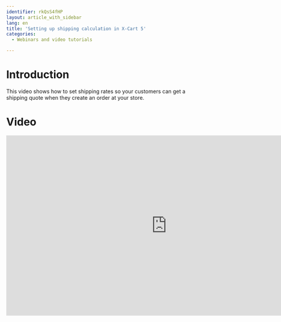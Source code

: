 ```yaml
---
identifier: rkQsS4fHP
layout: article_with_sidebar
lang: en
title: 'Setting up shipping calculation in X-Cart 5'
categories:
  - Webinars and video tutorials

---
```



# Introduction

This video shows how to set shipping rates so your customers can get a shipping quote when they create an order at your store.

# Video

<iframe class="youtube-player" type="text/html" style="width: 853px; height: 480px" src="https://www.youtube.com/embed/wKpHByus01o" frameborder="0"></iframe>